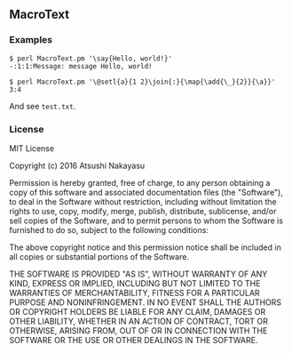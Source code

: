 
## MacroText

### Examples

```
$ perl MacroText.pm '\say{Hello, world!}'
-:1:1:Message: message Hello, world!
```

```
$ perl MacroText.pm '\@setl{a}{1 2}\join{:}{\map{\add{\_}{2}}{\a}}'
3:4
```

And see `test.txt`.

### License

MIT License

Copyright (c) 2016 Atsushi Nakayasu

Permission is hereby granted, free of charge, to any person obtaining a copy of this software and associated documentation files (the "Software"), to deal in the Software without restriction, including without limitation the rights to use, copy, modify, merge, publish, distribute, sublicense, and/or sell copies of the Software, and to permit persons to whom the Software is furnished to do so, subject to the following conditions:

The above copyright notice and this permission notice shall be included in all copies or substantial portions of the Software.

THE SOFTWARE IS PROVIDED "AS IS", WITHOUT WARRANTY OF ANY KIND, EXPRESS OR IMPLIED, INCLUDING BUT NOT LIMITED TO THE WARRANTIES OF MERCHANTABILITY, FITNESS FOR A PARTICULAR PURPOSE AND NONINFRINGEMENT. IN NO EVENT SHALL THE AUTHORS OR COPYRIGHT HOLDERS BE LIABLE FOR ANY CLAIM, DAMAGES OR OTHER LIABILITY, WHETHER IN AN ACTION OF CONTRACT, TORT OR OTHERWISE, ARISING FROM, OUT OF OR IN CONNECTION WITH THE SOFTWARE OR THE USE OR OTHER DEALINGS IN THE SOFTWARE.
